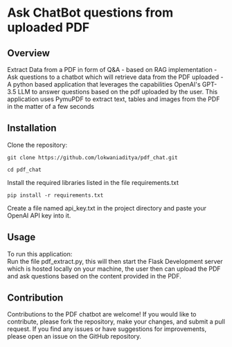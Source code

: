 <h1>Ask ChatBot questions from uploaded PDF</h1>
<h2>Overview</h2>
Extract Data from a PDF in form of Q&A - based on RAG implementation - Ask questions to a chatbot which will retrieve data from the PDF uploaded - A python based application that leverages the capabilities OpenAI's GPT-3.5 LLM to answer questions based on the pdf uploaded by the user. This application uses PymuPDF to extract text, tables and images from the PDF in the matter of a few seconds<br/>
<h2>Installation</h2>
Clone the repository: <br/>

``` 
git clone https://github.com/lokwaniaditya/pdf_chat.git 
```

``` 
cd pdf_chat 
```
Install the required libraries listed in the file requirements.txt

``` 
pip install -r requirements.txt 
```

Create a file named api_key.txt in the project directory and paste your OpenAI API key into it. <br/>
<h2>Usage</h2>
To run this application: <br/>
Run the file pdf_extract.py, this will then start the Flask Development server which is hosted locally on your machine, the user then can upload the PDF and ask questions based on the content provided in the PDF.
<h2>Contribution</h2>
Contributions to the PDF chatbot are welcome! If you would like to contribute, please fork the repository, make your changes, and submit a pull request. If you find any issues or have suggestions for improvements, please open an issue on the GitHub repository.
